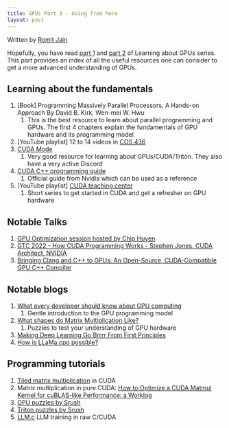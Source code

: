 ```yaml
---
title: GPUs Part 3 - Going from here
layout: post
---
```


<!-- markdownlint-disable MD036 MD029 -->

Written by [Romit Jain](https://www.linkedin.com/in/r0m1t/)

Hopefully, you have read [part 1](./gpu-part1.html) and [part 2](./gpu-part2.html) of Learning about GPUs series. This part provides an index of all the useful resources one can consider to get a more advanced understanding of GPUs.

## Learning about the fundamentals

1. [Book] Programming Massively Parallel Processors, A Hands-on Approach By David B. Kirk, Wen-mei W. Hwu
   1. This is the best resource to learn about parallel programming and GPUs. The first 4 chapters explain the fundamentals of GPU hardware and its programming model
2. [YouTube playlist] 12 to 14 videos in [COS 436](https://www.youtube.com/playlist?list=PLG3vBTUJlY2HdwYsdFCdXQraInoc3j9DU)
3. [CUDA Mode](https://www.youtube.com/channel/UCJgIbYl6C5no72a0NUAPcTA)
   1. Very good resource for learning about GPUs/CUDA/Triton. They also have a very active Discord
4. [CUDA C++ programming guide](https://docs.nvidia.com/cuda/cuda-c-programming-guide/index.html)
   1. Official guide from Nvidia which can be used as a reference
5. [YouTube playlist] [CUDA teaching center](https://www.youtube.com/playlist?list=PLC6u37oFvF40BAm7gwVP7uDdzmW83yHPe)
   1. Short series to get started in CUDA and get a refresher on GPU hardware

## Notable Talks

1. [GPU Optimization session hosted by Chip Huyen](https://www.youtube.com/live/v_q2JTIqE20)
2. [GTC 2022 - How CUDA Programming Works - Stephen Jones, CUDA Architect, NVIDIA](https://www.youtube.com/watch?v=QQceTDjA4f4)
3. [Bringing Clang and C++ to GPUs: An Open-Source, CUDA-Compatible GPU C++ Compiler](https://www.youtube.com/watch?v=KHa-OSrZPGo)

## Notable blogs

1. [What every developer should know about GPU computing](https://codeconfessions.substack.com/p/gpu-computing)
   1. Gentle introduction to the GPU programming model
2. [What shapes do Matrix Multiplication Like?](https://www.thonking.ai/p/what-shapes-do-matrix-multiplications)
   1. Puzzles to test your understanding of GPU hardware
3. [Making Deep Learning Go Brrrr From First Principles](https://horace.io/brrr_intro.html)
4. [How is LLaMa.cpp possible?](https://finbarr.ca/how-is-llama-cpp-possible/)

## Programming tutorials

1. [Tiled matrix multiplication](https://penny-xu.github.io/blog/tiled-matrix-multiplication) in CUDA
2. Matrix multiplication in pure CUDA: [How to Optimize a CUDA Matmul Kernel for cuBLAS-like Performance: a Worklog](https://siboehm.com/articles/22/CUDA-MMM)
3. [GPU puzzles by Srush](https://github.com/srush/GPU-Puzzles)
4. [Triton puzzles by Srush](https://github.com/srush/Triton-Puzzles)
5. [LLM.c](https://github.com/karpathy/llm.c) LLM training in raw C/CUDA

